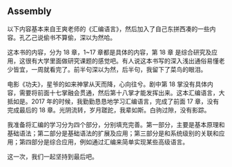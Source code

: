 ## Assembly

以下内容基本来自王爽老师的《汇编语言》，然后加入了自己东拼西凑的一些内容。孔乙己说偷书不算偷，深以为然哈。  

这本书的内容，分为 18 章，1~17 章都是具体的内容，第 18 章 是综合研究及应用，这很有大学里面做研究课题的感觉吧。有人说这本书写的深入浅出通俗易懂老少皆宜，一周就看完了。前半句深以为然，后半句，我留下了菜鸟的眼泪。    

电影《功夫》，星爷的如来神掌从天而降，心向往兮。剧中第 18 掌没有具体内容，需要将前面十七掌融会贯通，然后第十八掌才能发挥出来。这本汇编语言，大抵如是。2017 年的时候，我勤勤恳恳地学习汇编语言，完成了前面 17 章，没有完成最后的 18 章。光阴流转，岁月蹉跎，我辈如斯。白驹过隙，没有影踪。    

我准备将汇编的学习分为四个部分，分别填充完善。第一部分，主要是基本原理和基础语法；第二部分是基础语法的扩展及应用；第三部分是和系统级别的关联和应用；第四部分是综合应用，例如通过汇编来简单实现某些高级语言。    

这一次，我们一起坚持到最后吧。    






